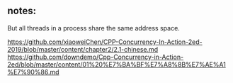 ## notes:
But  all  threads  in  a  process  share  the  same  address
space.

https://github.com/xiaoweiChen/CPP-Concurrency-In-Action-2ed-2019/blob/master/content/chapter2/2.1-chinese.md
https://github.com/downdemo/Cpp-Concurrency-in-Action-2ed/blob/master/content/01%20%E7%BA%BF%E7%A8%8B%E7%AE%A1%E7%90%86.md